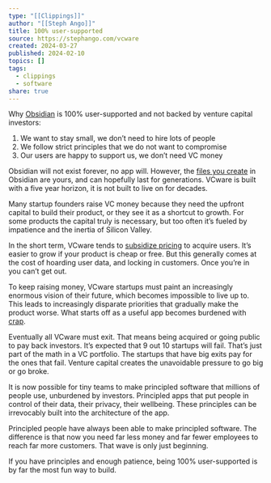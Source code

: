 ```yaml
---
type: "[[Clippings]]"
author: "[[Steph Ango]]"
title: 100% user-supported
source: https://stephango.com/vcware
created: 2024-03-27
published: 2024-02-10
topics: []
tags:
  - clippings
  - software
share: true
---
```


Why [Obsidian](https://stephango.com/obsidian) is 100% user-supported and not backed by venture capital investors:

1.  We want to stay small, we don’t need to hire lots of people
2.  We follow strict principles that we do not want to compromise
3.  Our users are happy to support us, we don’t need VC money

Obsidian will not exist forever, no app will. However, the [files you create](https://stephango.com/file-over-app) in Obsidian are yours, and can hopefully last for generations. VCware is built with a five year horizon, it is not built to live on for decades.

Many startup founders raise VC money because they need the upfront capital to build their product, or they see it as a shortcut to growth. For some products the capital truly is necessary, but too often it’s fueled by impatience and the inertia of Silicon Valley.

In the short term, VCware tends to [subsidize pricing](https://stephango.com/quality-software) to acquire users. It’s easier to grow if your product is cheap or free. But this generally comes at the cost of hoarding user data, and locking in customers. Once you’re in you can’t get out.

To keep raising money, VCware startups must paint an increasingly enormous vision of their future, which becomes impossible to live up to. This leads to increasingly disparate priorities that gradually make the product worse. What starts off as a useful app becomes burdened with [crap](https://en.wikipedia.org/wiki/Enshittification).

Eventually all VCware must exit. That means being acquired or going public to pay back investors. It’s expected that 9 out 10 startups will fail. That’s just part of the math in a VC portfolio. The startups that have big exits pay for the ones that fail. Venture capital creates the unavoidable pressure to go big or go broke.

It is now possible for tiny teams to make principled software that millions of people use, unburdened by investors. Principled apps that put people in control of their data, their privacy, their wellbeing. These principles can be irrevocably built into the architecture of the app.

Principled people have always been able to make principled software. The difference is that now you need far less money and far fewer employees to reach far more customers. That wave is only just beginning.

If you have principles and enough patience, being 100% user-supported is by far the most fun way to build.